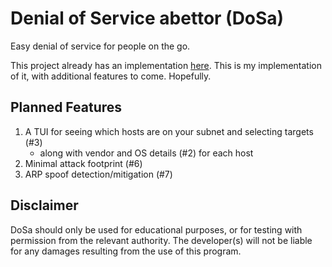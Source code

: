 # Denial of Service abettor (DoSa)

Easy denial of service for people on the go.

This project already has an implementation [here](https://github.com/k4m4/kickthemout).
This is my implementation of it, with additional features to come. Hopefully.

## Planned Features
1. A TUI for seeing which hosts are on your subnet and selecting targets (#3)
    - along with vendor and OS details (#2) for each host
2. Minimal attack footprint (#6)
3. ARP spoof detection/mitigation (#7)

## Disclaimer
DoSa should only be used for educational purposes, or for testing with permission from the relevant authority.
The developer(s) will not be liable for any damages resulting from the use of this program.
